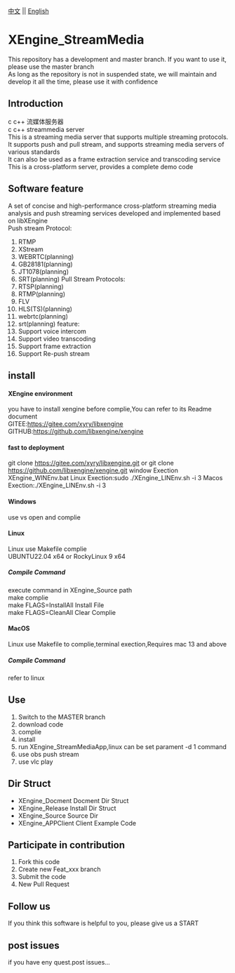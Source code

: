 [中文](README.md) ||  [English](README.en.md)  
# XEngine_StreamMedia
This repository has a development and master branch. If you want to use it, please use the master branch  
As long as the repository is not in suspended state, we will maintain and develop it all the time, please use it with confidence  

## Introduction
c c++ 流媒体服务器  
c c++ streammedia server  
This is a streaming media server that supports multiple streaming protocols. It supports push and pull stream, and supports streaming media servers of various standards  
It can also be used as a frame extraction service and transcoding service  
This is a cross-platform server, provides a complete demo code  

## Software feature
A set of concise and high-performance cross-platform streaming media analysis and push streaming services developed and implemented based on libXEngine  
Push stream Protocol:
1. RTMP
2. XStream 
3. WEBRTC(planning)
4. GB28181(planning)
5. JT1078(planning)
6. SRT(planning)
Pull Stream Protocols:
1. RTSP(planning)
2. RTMP(planning)
3. FLV
4. HLS(TS)(planning)
5. webrtc(planning)
6. srt(planning)
feature:  
1. Support voice intercom
2. Support video transcoding
3. Support frame extraction
4. Support Re-push stream 

## install

#### XEngine environment
you have to install xengine before complie,You can refer to its Readme document  
GITEE:https://gitee.com/xyry/libxengine  
GITHUB:https://github.com/libxengine/xengine  

#### fast to deployment
git clone https://gitee.com/xyry/libxengine.git or git clone https://github.com/libxengine/xengine.git
window Exection XEngine_WINEnv.bat
Linux Exection:sudo ./XEngine_LINEnv.sh -i 3
Macos Exection:./XEngine_LINEnv.sh -i 3

#### Windows
use vs open and complie  

#### Linux
Linux use Makefile complie  
UBUNTU22.04 x64 or RockyLinux 9 x64  

##### Compile Command
execute command in XEngine_Source path   
make complie  
make FLAGS=InstallAll Install File  
make FLAGS=CleanAll Clear Complie  

#### MacOS
Linux use Makefile to complie,terminal exection,Requires mac 13 and above 

##### Compile Command
refer to linux

## Use

1.  Switch to the MASTER branch
2.  download code
3.  complie
4.  install
5.  run XEngine_StreamMediaApp,linux can be set parament -d 1 command
6.  use obs push stream
7.  use vlc play


## Dir Struct
- XEngine_Docment Docment Dir Struct
- XEngine_Release Install Dir Struct
- XEngine_Source Source Dir
- XEngine_APPClient Client Example Code

## Participate in contribution

1.  Fork this code
2.  Create new Feat_xxx branch
3.  Submit the code
4.  New Pull Request

## Follow us
If you think this software is helpful to you, please give us a START

## post issues

if you have eny quest.post issues...